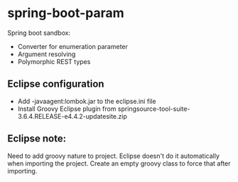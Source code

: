 # spring-boot-param
Spring boot sandbox: 
 - Converter for enumeration parameter
 - Argument resolving
 - Polymorphic REST types

## Eclipse configuration

- Add -javaagent:lombok.jar to the eclipse.ini file
- Install Groovy Eclipse plugin from springsource-tool-suite-3.6.4.RELEASE-e4.4.2-updatesite.zip


## Eclipse note:
Need to add groovy nature to project. Eclipse doesn't do it automatically when importing the project. 
Create an empty groovy class to force that after importing. 
